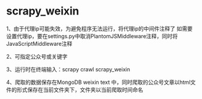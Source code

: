 # scrapy_weixin
1、由于代理ip可能失效，为避免程序无法运行，将代理ip的中间件注释了
    如需要设置代理ip，要在settings.py中取消PlantomJSMiddleware注释，同时将JavaScriptMiddleware注释
    
2、可指定公众号或关键字

3、运行时在终端输入：scrapy crawl scrapy_weixin

4、爬取的数据保存在MongoDB weixin text 中，同时爬取的公众号文章以html文件的形式保存在当前文件夹下，文件夹以当前爬取时间命名
